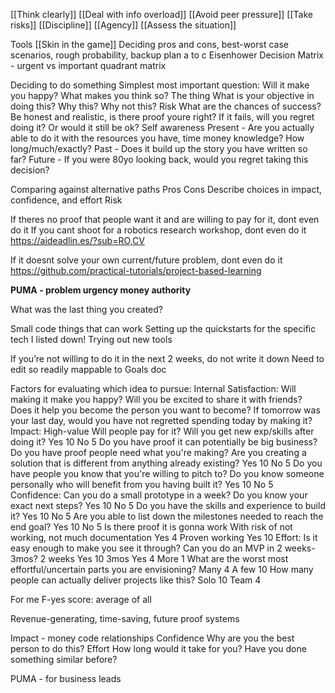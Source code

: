 [[Think clearly]]
[[Deal with info overload]]
[[Avoid peer pressure]]
[[Take risks]]
[[Discipline]]
[[Agency]]
[[Assess the situation]]

Tools
[[Skin in the game]]
Deciding
pros and cons, 
best-worst case scenarios, 
rough probability, 
backup plan a to c
Eisenhower Decision Matrix - urgent vs important quadrant matrix

Deciding to do something
Simplest most important question: Will it make you happy? What makes you think so?
The thing
What is your objective in doing this?
Why this? Why not this?
Risk
What are the chances of success? Be honest and realistic, is there proof youre right?
If it fails, will you regret doing it? Or would it still be ok?
Self awareness
Present - Are you actually able to do it with the resources you have, time money knowledge? How long/much/exactly?
Past - Does it build up the story you have written so far?
Future - If you were 80yo looking back, would you regret taking this decision?

Comparing against alternative paths
Pros Cons
Describe choices in impact, confidence, and effort
Risk

If theres no proof that people want it and are willing to pay for it, dont even do it
If you cant shoot for a robotics research workshop, dont even do it
https://aideadlin.es/?sub=RO,CV

If it doesnt solve your own current/future problem, dont even do it
https://github.com/practical-tutorials/project-based-learning

**PUMA - problem urgency money authority**

What was the last thing you created?

Small code things that can work
Setting up the quickstarts for the specific tech I listed down!
Trying out new tools

If you’re not willing to do it in the next 2 weeks, do not write it down
Need to edit so readily mappable to Goals doc

Factors for evaluating which idea to pursue:
Internal Satisfaction: Will making it make you happy?
Will you be excited to share it with friends?
Does it help you become the person you want to become?
If tomorrow was your last day, would you have not regretted spending today by making it?
Impact: High-value Will people pay for it?
Will you get new exp/skills after doing it?
Yes 10
No 5
Do you have proof it can potentially be big business? Do you have proof people need what you're making? Are you creating a solution that is different from anything already existing?
Yes 10
No 5
Do you have people you know that you're willing to pitch to? Do you know someone personally who will benefit from you having built it?
Yes 10
No 5
Confidence: Can you do a small prototype in a week?
Do you know your exact next steps?
Yes 10
No 5
Do you have the skills and experience to build it? 
Yes 10
No 5
Are you able to list down the milestones needed to reach the end goal?
Yes 10
No 5
Is there proof it is gonna work
With risk of not working, not much documentation Yes 4
Proven working Yes 10
Effort: Is it easy enough to make you see it through?
Can you do an MVP in 2 weeks-3mos?
2 weeks Yes 10
3mos Yes 4
More 1
What are the worst most effortful/uncertain parts you are envisioning?
Many 4
A few 10
How many people can actually deliver projects like this?
Solo 10
Team 4

For me
F-yes score: average of all

Revenue-generating, time-saving, future proof systems

Impact - money code relationships
Confidence
Why are you the best person to do this?
Effort
How long would it take for you?
Have you done something similar before?

PUMA -  for business leads
